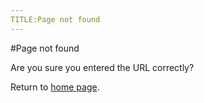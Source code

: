 ```yaml
---
TITLE:Page not found
---
```

#Page not found

Are you sure you entered the URL correctly?

Return to [home page](.).
